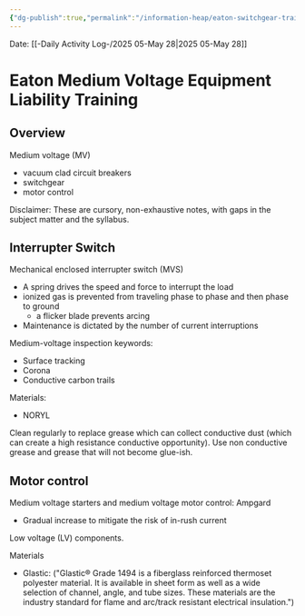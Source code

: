 ```yaml
---
{"dg-publish":true,"permalink":"/information-heap/eaton-switchgear-training/","noteIcon":"","created":"2025-07-07T14:23:45.362-05:00"}
---
```


Date: [[-Daily Activity Log-/2025 05-May 28\|2025 05-May 28]]

# Eaton Medium Voltage Equipment Liability Training

## Overview
Medium voltage (MV)
- vacuum clad circuit breakers
- switchgear
- motor control

Disclaimer: These are cursory, non-exhaustive notes, with gaps in the subject matter and the syllabus.
## Interrupter Switch
Mechanical enclosed interrupter switch (MVS)
- A spring drives the speed and force to interrupt the load
- ionized gas is prevented from traveling phase to phase and then phase to ground
	- a flicker blade prevents arcing
- Maintenance is dictated by the number of current interruptions

Medium-voltage inspection keywords:
- Surface tracking
- Corona
- Conductive carbon trails

Materials:
- NORYL

Clean regularly to replace grease which can collect conductive dust (which can create a high resistance conductive opportunity). Use non conductive grease and grease that will not become glue-ish.

## Motor control
Medium voltage starters and medium voltage motor control: Ampgard
- Gradual increase to mitigate the risk of in-rush current

Low voltage (LV) components.

Materials
- Glastic: ("Glastic® Grade 1494 is a fiberglass reinforced thermoset polyester material. It is available in sheet form as well as a wide selection of channel, angle, and tube sizes. These materials are the industry standard for flame and arc/track resistant electrical insulation.")


